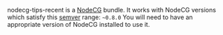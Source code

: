 nodecg-tips-recent is a [NodeCG](http://github.com/nodecg/nodecg) bundle. 
It works with NodeCG versions which satisfy this [semver](https://docs.npmjs.com/getting-started/semantic-versioning) range: `~0.8.0`
You will need to have an appropriate version of NodeCG installed to use it.

